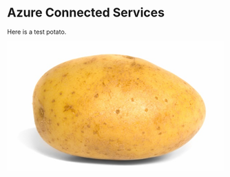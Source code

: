 <properties
   pageTitle="[title] | Cordova"
   description="description"
   services="na"
   documentationCenter=""
   authors="[github name]"
   tags=""/>
<tags ms.technology="cordova" ms.product="Visual Studio 2015"
   ms.service="na"
   ms.devlang="javascript"
   ms.topic="article"
   ms.tgt_pltfrm="mobile-multiple"
   ms.workload="na"
   ms.date="01/26/2016"
   ms.author="sureshja"/>

# Azure Connected Services

Here is a test potato.

![A test potato](media/sample-article/testpotato.jpeg)
